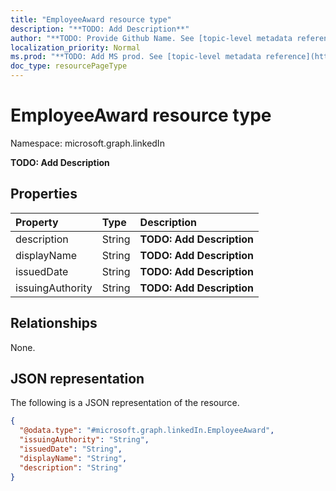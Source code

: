 ```yaml
---
title: "EmployeeAward resource type"
description: "**TODO: Add Description**"
author: "**TODO: Provide Github Name. See [topic-level metadata reference](https://msgo.azurewebsites.net/add/document/guidelines/metadata.html#topic-level-metadata)**"
localization_priority: Normal
ms.prod: "**TODO: Add MS prod. See [topic-level metadata reference](https://msgo.azurewebsites.net/add/document/guidelines/metadata.html#topic-level-metadata)**"
doc_type: resourcePageType
---
```


# EmployeeAward resource type

Namespace: microsoft.graph.linkedIn

**TODO: Add Description**

## Properties
|Property|Type|Description|
|:---|:---|:---|
|description|String|**TODO: Add Description**|
|displayName|String|**TODO: Add Description**|
|issuedDate|String|**TODO: Add Description**|
|issuingAuthority|String|**TODO: Add Description**|

## Relationships
None.

## JSON representation
The following is a JSON representation of the resource.
<!-- {
  "blockType": "resource",
  "@odata.type": "microsoft.graph.linkedIn.EmployeeAward"
}
-->
``` json
{
  "@odata.type": "#microsoft.graph.linkedIn.EmployeeAward",
  "issuingAuthority": "String",
  "issuedDate": "String",
  "displayName": "String",
  "description": "String"
}
```

